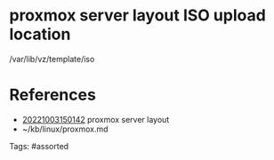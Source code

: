 # proxmox server layout ISO upload location
/var/lib/vz/template/iso

# References
- [20221003150142](/zet/20221003150142/) proxmox server layout
- ~/kb/linux/proxmox.md

Tags:
    #assorted

